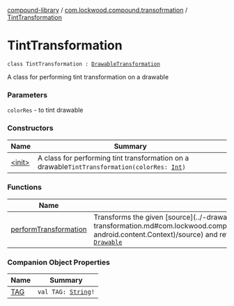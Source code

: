 [compound-library](../../index.md) / [com.lockwood.compound.transofrmation](../index.md) / [TintTransformation](./index.md)

# TintTransformation

`class TintTransformation : `[`DrawableTransformation`](../-drawable-transformation/index.md)

A class for performing tint transformation on a drawable

### Parameters

`colorRes` - to tint drawable

### Constructors

| Name | Summary |
|---|---|
| [&lt;init&gt;](-init-.md) | A class for performing tint transformation on a drawable`TintTransformation(colorRes: `[`Int`](https://kotlinlang.org/api/latest/jvm/stdlib/kotlin/-int/index.html)`)` |

### Functions

| Name | Summary |
|---|---|
| [performTransformation](perform-transformation.md) | Transforms the given [source](../-drawable-transformation/perform-transformation.md#com.lockwood.compound.transofrmation.DrawableTransformation$performTransformation(android.graphics.drawable.Drawable, android.content.Context)/source) and returns the transformed [Drawable](https://developer.android.com/reference/android/graphics/drawable/Drawable.html)`fun performTransformation(source: `[`Drawable`](https://developer.android.com/reference/android/graphics/drawable/Drawable.html)`, context: `[`Context`](https://developer.android.com/reference/android/content/Context.html)`): `[`Drawable`](https://developer.android.com/reference/android/graphics/drawable/Drawable.html) |

### Companion Object Properties

| Name | Summary |
|---|---|
| [TAG](-t-a-g.md) | `val TAG: `[`String`](https://kotlinlang.org/api/latest/jvm/stdlib/kotlin/-string/index.html)`!` |
